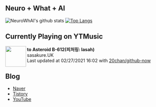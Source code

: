## Neuro + What + AI

![NeuroWhAI's github stats](https://github-readme-stats.vercel.app/api?username=neurowhai&count_private=true&show_icons=true)
[![Top Langs](https://github-readme-stats.vercel.app/api/top-langs/?username=neurowhai&layout=compact)](https://github.com/anuraghazra/github-readme-stats)

## Currently Playing on YTMusic

[<img align="left" height="65" src="https://lh3.googleusercontent.com/0cdfbL_Qt0oY1MtWAlyNx3tohOPBirBCNyU-2DliV9iz1qRROnndyciZTVFURPDtIp0TVH79q_7N31Q">](https://music.youtube.com/channel/UCpTpszeiaSs938KEIXZRNcQ)

**to Asteroid B-612(피처링: lasah)**  
sasakure.UK  
Last updated at 02/27/2021 16:02 with [20chan/github-now](https://github.com/20chan/github-now)

## Blog

- [Naver](http://blog.naver.com/neurowhai)
- [Tistory](http://neurowhai.tistory.com/)
- [YouTube](https://www.youtube.com/channel/UCB_v1xU6laBHOeH6z4L-Mtw)

